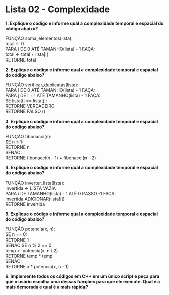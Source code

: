 # Lista 02 - Complexidade

**1. Explique o código e informe qual a complexidade temporal e espacial do código abaixo?**<br>

FUNÇÃO soma_elementos(lista): <br>
    total ← 0 <br>
    PARA i DE 0 ATÉ TAMANHO(lista) - 1 FAÇA: <br>
        total ← total + lista[i] <br>
    RETORNE total <br>

    
**2. Explique o código e informe qual a complexidade temporal e espacial do código abaixo?**<br>

FUNÇÃO verificar_duplicatas(lista): <br>
    PARA i DE 0 ATÉ TAMANHO(lista) - 1 FAÇA: <br>
        PARA j DE i + 1 ATÉ TAMANHO(lista) - 1 FAÇA: <br>
            SE lista[i] == lista[j]: <br>
                RETORNE VERDADEIRO <br>
    RETORNE FALSO ()<br>

    
**3. Explique o código e informe qual a complexidade temporal e espacial do código abaixo?**<br>

FUNÇÃO fibonacci(n): <br>
    SE n ≤ 1: <br>
        RETORNE n <br>
    SENÃO: <br>
        RETORNE fibonacci(n - 1) + fibonacci(n - 2) <br>

        
**4. Explique o código e informe qual a complexidade temporal e espacial do código abaixo?**<br>

FUNÇÃO inverter_lista(lista): <br>
    invertida ← LISTA VAZIA <br>
    PARA i DE TAMANHO(lista) - 1 ATÉ 0 PASSO -1 FAÇA: <br>
        invertida.ADICIONAR(lista[i]) <br>
    RETORNE invertida <br>

    
**5. Explique o código e informe qual a complexidade temporal e espacial do código abaixo?**<br>

FUNÇÃO potencia(x, n): <br>
    SE n == 0: <br>
        RETORNE 1 <br>
    SENÃO SE n % 2 == 0: <br>
        temp ← potencia(x, n / 2) <br>
        RETORNE temp * temp <br>
    SENÃO: <br>
        RETORNE x * potencia(x, n - 1) <br>

        
**6. Implemente todos os códigos em C++ em um único script e peça para que o usário 
escolha uma dessas funções para que ele execute. Qual é a mais demorada e qual é a mais 
rápida?**
